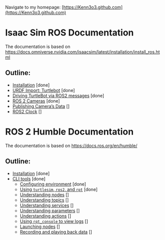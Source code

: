 Navigate to my homepage: [https://Kenn3o3.github.com](https://Kenn3o3.github.com)

# Isaac Sim ROS Documentation

The documentation is based on https://docs.omniverse.nvidia.com/isaacsim/latest/installation/install_ros.html

## Outline:

- [Installation](Isaac_doc/1_doc.md) [done]
- [URDF Import: Turtlebot](Isaac_doc/2_doc.md) [done]
- [Driving TurtleBot via ROS2 messages](Isaac_doc/3_doc.md) [done]
- [ROS 2 Cameras](Isaac_doc/4_doc.md) [done]
- [Publishing Camera’s Data](Isaac_doc/5_doc.md) []
- [ROS2 Clock](Isaac_doc/6_doc.md) []

# ROS 2 Humble Documentation

The documentation is based on https://docs.ros.org/en/humble/

## Outline:

- [Installation](ROS_doc/1_doc.md) [done]
- [CLI tools](ROS_doc/2_doc.md) [done]
    - [Configuring environment](ROS_doc/2_doc.md#configuring-environment) [done]
    - [Using `turtlesim`, `ros2`, and `rpt`](ROS_doc/2_doc.md#using-turtlesim-ros2-and-rpt) [done]
    - [Understanding nodes](ROS_doc/2_doc.md#understanding-nodes) []
    - [Understanding topics](ROS_doc/2_doc.md#understanding-topics) []
    - [Understanding services](ROS_doc/2_doc.md#understanding-services) []
    - [Understanding parameters](ROS_doc/2_doc.md#understanding-parameters) []
    - [Understanding actions](ROS_doc/2_doc.md#understanding-actions) []
    - [Using `rqt_console` to view logs](ROS_doc/2_doc.md#using-rqt_console-to-view-logs) []
    - [Launching nodes](ROS_doc/2_doc.md#launching-nodes) []
    - [Recording and playing back data](ROS_doc/2_doc.md#recording-and-playing-back-data) []

